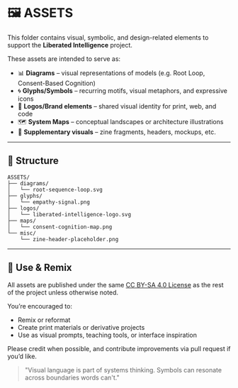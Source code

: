 # 🖼️ ASSETS

This folder contains visual, symbolic, and design-related elements to support the **Liberated Intelligence** project. 

These assets are intended to serve as:

- 📊 **Diagrams** – visual representations of models (e.g. Root Loop, Consent-Based Cognition)
- 🌀 **Glyphs/Symbols** – recurring motifs, visual metaphors, and expressive icons
- 🌱 **Logos/Brand elements** – shared visual identity for print, web, and code
- 🗺️ **System Maps** – conceptual landscapes or architecture illustrations
- 📎 **Supplementary visuals** – zine fragments, headers, mockups, etc.

---

## 📁 Structure

```
ASSETS/
├── diagrams/
│   └── root-sequence-loop.svg
├── glyphs/
│   └── empathy-signal.png
├── logos/
│   └── liberated-intelligence-logo.svg
├── maps/
│   └── consent-cognition-map.png
└── misc/
    └── zine-header-placeholder.png
```

---

## 🔄 Use & Remix

All assets are published under the same [CC BY-SA 4.0 License](https://creativecommons.org/licenses/by-sa/4.0/) as the rest of the project unless otherwise noted. 

You’re encouraged to:
- Remix or reformat
- Create print materials or derivative projects
- Use as visual prompts, teaching tools, or interface inspiration

Please credit when possible, and contribute improvements via pull request if you’d like.

> "Visual language is part of systems thinking. Symbols can resonate across boundaries words can't."
 